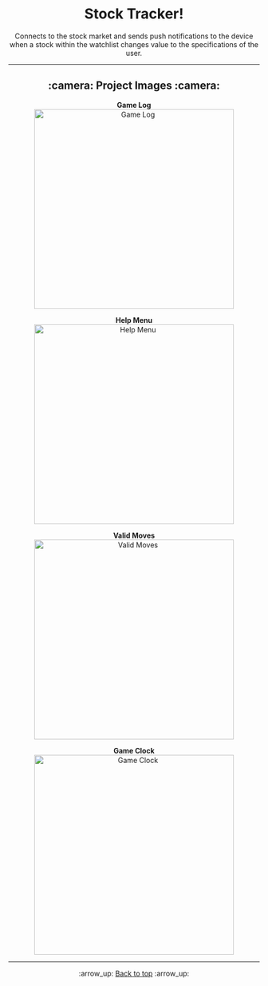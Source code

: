 <h1 align='center'>Stock Tracker!</h1>
<p align='center'>
    Connects to the stock market and sends push notifications to the device when a stock
    within the watchlist changes value to the specifications of the user.
</p>

---

<!-- project images -->
<h2 align='center'>:camera: Project Images :camera:</h2>

<div align='center'>

**Game Log**<br>
<img width="400" height="400" alt="Game Log" src="Project_Images/Game_Log.png">

**Help Menu**<br>
<img width="400" height="400" alt="Help Menu" src="Project_Images/Help_Menu.png">

**Valid Moves**<br>
<img width="400" height="400" alt="Valid Moves" src="Project_Images/Valid_Moves.png">

**Game Clock**<br>
<img width="400" height="400" alt="Game Clock" src="Project_Images/Game_Clock.png">
</div>

---

<!-- footer section -->
<div align='center'>
    <p>:arrow_up: <a href="#stock-tracker">Back to top</a> :arrow_up:</p>
</div>
